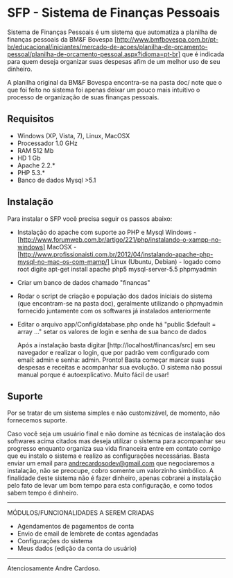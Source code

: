 SFP - Sistema de Finanças Pessoais
=======

  Sistema de Finanças Pessoais é um sistema que automatiza a planilha de finanças pessoais da BM&F Bovespa [http://www.bmfbovespa.com.br/pt-br/educacional/iniciantes/mercado-de-acoes/planilha-de-orcamento-pessoal/planilha-de-orcamento-pessoal.aspx?idioma=pt-br] 
que é indicada para quem deseja organizar suas despesas afim de um melhor uso de seu dinheiro.

  A planilha original da BM&F Bovespa encontra-se na pasta doc/  note que o que foi feito no sistema foi apenas deixar um pouco mais intuitivo o processo de organização de suas finanças pessoais.



Requisitos
----------------

  - Windows (XP, Vista, 7), Linux, MacOSX
  - Processador 1.0 GHz
  - RAM 512 Mb
  - HD 1 Gb
  - Apache 2.2.*
  - PHP 5.3.*
  - Banco de dados Mysql >5.1



Instalação
----------------

  Para instalar o SFP você precisa seguir os passos abaixo:

  - Instalação do apache com suporte ao PHP e Mysql
      Windows - [http://www.forumweb.com.br/artigo/221/php/instalando-o-xampp-no-windows]
      MacOSX - [http://www.profissionaisti.com.br/2012/04/instalando-apache-php-mysql-no-mac-os-com-mamp/]
      Linux (Ubuntu, Debian) - logado como root digite apt-get install apache php5 mysql-server-5.5 phpmyadmin
    
    
  - Criar um banco de dados chamado "financas"
  
  - Rodar o script de criação e população dos dados iniciais do sistema (que encontram-se na pasta doc), geralmente utilizando o phpmyadmin fornecido juntamente com os softwares já instalados anteriormente
  
  - Editar o arquivo app/Config/database.php onde há "public $default = array ..." setar os valores de login e senha de sua banco de dados

    
    Após a instalação basta digitar [http://localhost/financas/src] em seu navegador e realizar o login, que por padrão vem configurado com email: admin  e senha: admin. Pronto!
    Basta começar marcar suas despesas e receitas e acompanhar sua evolução.
    O sistema não possui manual porque é autoexplicativo. Muito fácil de usar!



Suporte
------------

  Por se tratar de um sistema simples e não customizável, de momento, não fornecemos suporte.
  
  Caso você seja um usuário final e não domine as técnicas de instalação dos softwares acima citados mas deseja utilizar o sistema para acompanhar seu progresso enquanto organiza sua vida financeira
  entre em contato comigo que eu instalo o sistema e realizo as configurações necessárias. Basta enviar um email para <andrecardosodev@gmail.com> que negociaremos a instalação, não se preocupe, cobro somente
  um valorzinho simbólico. A finalidade deste sistema não é fazer dinheiro, apenas cobrarei a instalação pelo fato de levar um bom tempo para esta configuração, e como todos sabem tempo é dinheiro.
  
  

------------------------------------------------------------------------------------------------

MÓDULOS/FUNCIONALIDADES A SEREM CRIADAS
  
  
* Agendamentos de pagamentos de conta
* Envio de email de lembrete de contas agendadas
* Configurações do sistema
* Meus dados (edição da conta do usuário)


------------------------------------------------------------------------------------------------


  
  
  Atenciosamente Andre Cardoso.
  
  
